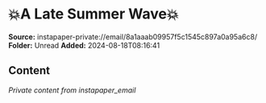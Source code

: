 # 💥A Late Summer Wave💥

**Source:** instapaper-private://email/8a1aaab09957f5c1545c897a0a95a6c8/
**Folder:** Unread
**Added:** 2024-08-18T08:16:41




## Content
*Private content from instapaper_email*
